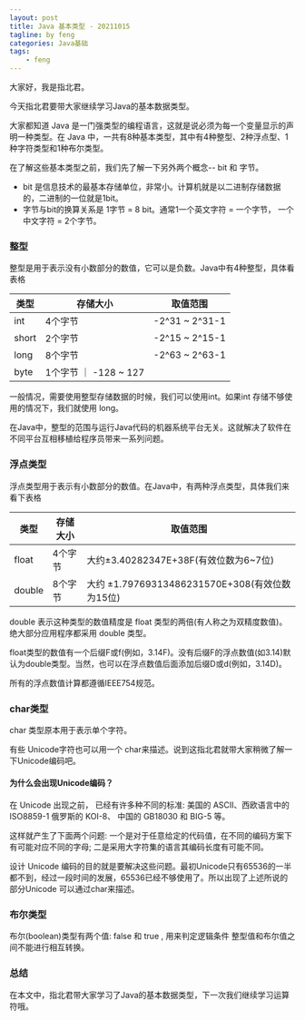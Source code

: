 ```yaml
---
layout: post
title: Java 基本类型 - 20211015
tagline: by feng
categories: Java基础
tags: 
    - feng
---
```


大家好，我是指北君。

今天指北君要带大家继续学习Java的基本数据类型。

大家都知道 Java 是一门强类型的编程语言，这就是说必须为每一个变量显示的声明一种类型。在 Java 中，一共有8种基本类型，其中有4种整型、2种浮点型、1种字符类型和1种布尔类型。

<!--more-->
在了解这些基本类型之前，我们先了解一下另外两个概念-- bit 和 字节。

- bit 是信息技术的最基本存储单位，非常小。计算机就是以二进制存储数据的，二进制的一位就是1bit。
- 字节与bit的换算关系是 1字节 = 8 bit。通常1一个英文字符 = 一个字节， 一个中文字符 = 2个字节。

### 整型

整型是用于表示没有小数部分的数值，它可以是负数。Java中有4种整型，具体看表格

|类型|存储大小|取值范围|
|---|---|---|
| int | 4个字节 |-2^31 ~ 2^31-1 |
| short | 2个字节 | -2^15 ~ 2^15-1 |
| long | 8个字节 | -2^63 ~ 2^63-1 |
| byte | 1个字节 ｜ -128 ~ 127 |

一般情况，需要使用整型存储数据的时候，我们可以使用int。如果int 存储不够使用的情况下，我们就使用 long。

在Java中，整型的范围与运行Java代码的机器系统平台无关。这就解决了软件在不同平台互相移植给程序员带来一系列问题。

### 浮点类型

浮点类型用于表示有小数部分的数值。在Java中，有两种浮点类型，具体我们来看下表格

|类型|存储大小|取值范围|
|---|---|---|
| float | 4个字节 |大约±3.40282347E+38F(有效位数为6~7位) |
| double | 8个字节 | 大约 ±1.79769313486231570E+308(有效位数为15位) |

double 表示这种类型的数值精度是 float 类型的两倍(有人称之为双精度数值)。 绝大部分应用程序都采用 double 类型。

float类型的数值有一个后缀F或f(例如，3.14F)。没有后缀F的浮点数值(如3.14)默认为double类型。当然，也可以在浮点数值后面添加后缀D或d(例如，3.14D)。

所有的浮点数值计算都遵循IEEE754规范。

### char类型

char 类型原本用于表示单个字符。

有些 Unicode字符也可以用一个 char来描述。说到这指北君就带大家稍微了解一下Unicode编码吧。

#### 为什么会出现Unicode编码？

在 Unicode 出现之前， 已经有许多种不同的标准: 美国的 ASCII、西欧语言中的 ISO8859-1 俄罗斯的 KOI-8、 中国的 GB18030 和 BIG-5 等。

这样就产生了下面两个问题: 一个是对于任意给定的代码值，在不同的编码方案下有可能对应不同的字母; 二是采用大字符集的语言其编码长度有可能不同。

设计 Unicode 编码的目的就是要解决这些问题。最初Unicode只有65536的一半都不到，经过一段时间的发展，65536已经不够使用了。所以出现了上述所说的部分Unicode 可以通过char来描述。

### 布尔类型

布尔(boolean)类型有两个值: false 和 true , 用来判定逻辑条件 整型值和布尔值之间不能进行相互转换。

### 总结

在本文中，指北君带大家学习了Java的基本数据类型，下一次我们继续学习运算符哦。

